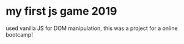 # my first js game 2019
used vanilla JS for DOM manipulation, this was a project for a online bootcamp!
